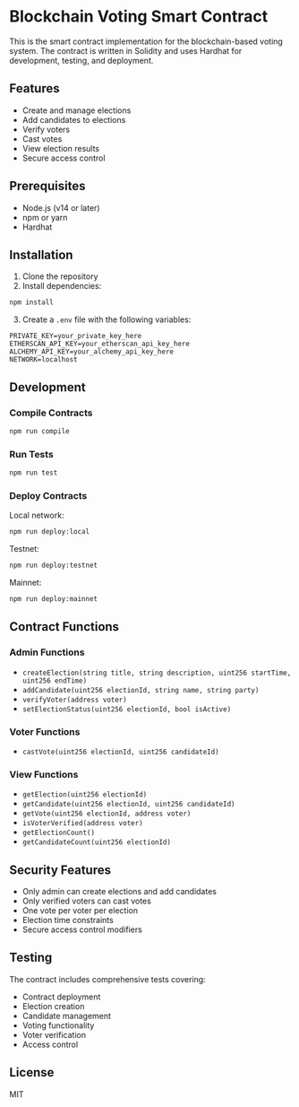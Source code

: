 # Blockchain Voting Smart Contract

This is the smart contract implementation for the blockchain-based voting system. The contract is written in Solidity and uses Hardhat for development, testing, and deployment.

## Features

- Create and manage elections
- Add candidates to elections
- Verify voters
- Cast votes
- View election results
- Secure access control

## Prerequisites

- Node.js (v14 or later)
- npm or yarn
- Hardhat

## Installation

1. Clone the repository
2. Install dependencies:
```bash
npm install
```

3. Create a `.env` file with the following variables:
```
PRIVATE_KEY=your_private_key_here
ETHERSCAN_API_KEY=your_etherscan_api_key_here
ALCHEMY_API_KEY=your_alchemy_api_key_here
NETWORK=localhost
```

## Development

### Compile Contracts
```bash
npm run compile
```

### Run Tests
```bash
npm run test
```

### Deploy Contracts

Local network:
```bash
npm run deploy:local
```

Testnet:
```bash
npm run deploy:testnet
```

Mainnet:
```bash
npm run deploy:mainnet
```

## Contract Functions

### Admin Functions
- `createElection(string title, string description, uint256 startTime, uint256 endTime)`
- `addCandidate(uint256 electionId, string name, string party)`
- `verifyVoter(address voter)`
- `setElectionStatus(uint256 electionId, bool isActive)`

### Voter Functions
- `castVote(uint256 electionId, uint256 candidateId)`

### View Functions
- `getElection(uint256 electionId)`
- `getCandidate(uint256 electionId, uint256 candidateId)`
- `getVote(uint256 electionId, address voter)`
- `isVoterVerified(address voter)`
- `getElectionCount()`
- `getCandidateCount(uint256 electionId)`

## Security Features

- Only admin can create elections and add candidates
- Only verified voters can cast votes
- One vote per voter per election
- Election time constraints
- Secure access control modifiers

## Testing

The contract includes comprehensive tests covering:
- Contract deployment
- Election creation
- Candidate management
- Voting functionality
- Voter verification
- Access control

## License

MIT 